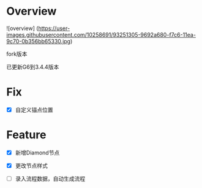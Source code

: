 # Overview

![overview] (https://user-images.githubusercontent.com/10258691/93251305-9692a680-f7c6-11ea-9c70-0b356bb65330.jpg)

fork版本

已更新G6到3.4.4版本

# Fix

* [x] 自定义锚点位置

# Feature

* [x] 新增Diamond节点
* [x] 更改节点样式
* [ ]  录入流程数据，自动生成流程 

